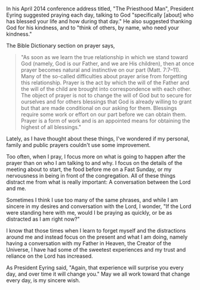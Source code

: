 In his April 2014 conference address titled, "The Priesthood Man", President Eyring suggested praying each day, talking to God "specifically [about] who has blessed your life and how during that day." He also suggested thanking God for his kindness, and to "think of others, by name, who need your kindness."

The Bible Dictionary section on prayer says,

> "As soon as we learn the true relationship in which we stand toward God (namely, God is our Father, and we are His children), then at once prayer becomes natural and instinctive on our part (Matt. 7:7–11). Many of the so-called difficulties about prayer arise from forgetting this relationship. Prayer is the act by which the will of the Father and the will of the child are brought into correspondence with each other. The object of prayer is not to change the will of God but to secure for ourselves and for others blessings that God is already willing to grant but that are made conditional on our asking for them. Blessings require some work or effort on our part before we can obtain them. Prayer is a form of work and is an appointed means for obtaining the highest of all blessings."

Lately, as I have thought about these things, I've wondered if my personal, family and public prayers couldn't use some improvement.

Too often, when I pray, I focus more on what is going to happen after the prayer than on who I am talking to and why. I focus on the details of the meeting about to start, the food before me on a Fast Sunday, or my nervousness in being in front of the congregation. All of these things distract me from what is really important: A conversation between the Lord and me.

Sometimes I think I use too many of the same phrases, and while I am sincere in my desires and conversation with the Lord, I wonder, "If the Lord were standing here with me, would I be praying as quickly, or be as distracted as I am right now?"

I know that those times when I learn to forget myself and the distractions around me and instead focus on the present and what I am doing, namely having a conversation with my Father in Heaven, the Creator of the Universe, I have had some of the sweetest experiences and my trust and reliance on the Lord has increased.

As President Eyring said, "Again, that experience will surprise you every day, and over time it will change you." May we all work toward that change every day, is my sincere wish.




